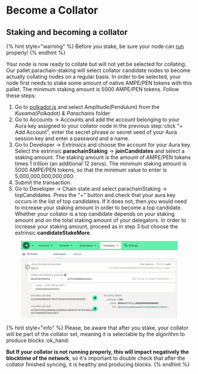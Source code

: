 # Become a Collator

## Staking and becoming a collator

{% hint style="warning" %}
Before you stake, be sure your node can [run](broken-reference) properly!
{% endhint %}

Your node is now ready to collate but will not yet be selected for collating. Our pallet parachain-staking will select collator candidate nodes to become actually collating nodes on a regular basis. In order to be selected, your node first needs to stake some amount of native AMPE/PEN tokens with this pallet. The minimum staking amount is 5000 AMPE/PEN tokens. Follow these steps:

1. Go to [polkadot.js](https://polkadot.js.org/apps) and select Amplitude(Pendulum) from the _Kusama(Polkadot) & Parachains_ folder
2. Go to Accounts -> Accounts and add the account belonging to your Aura key assigned to your collator node in the previous step: click "+ Add Account", enter the secret phrase or secret seed of your Aura session key and enter a password and a name.
3. Go to Developer -> Extrinsics and choose the account for your Aura key. Select the extrinsic **parachainStaking** -> **joinCandidates** and select a staking amount. The staking amount is the amount of AMPE/PEN tokens times 1 trillion (an additional 12 zeros). The minimum staking amount is 5000 AMPE/PEN tokens, so that the minimum value to enter is 5,000,000,000,000,000.
4. Submit the transaction.
5. Go to Developer -> Chain state and select parachainStaking -> topCandidates. Press the "+" button and check that your aura key occurs in the list of top candidates. If it does not, then you would need to increase your staking amount in order to become a top candidate. Whether your collator is a top candidate depends on your staking amount and on the total staking amount of your delegators. In order to increase your staking amount, proceed as in step 3 but choose the extrinsic **candidateStakeMore**.

<figure><img src="../../../.gitbook/assets/Screen Shot 2022-10-20 at 14.06.01.png" alt=""><figcaption></figcaption></figure>

{% hint style="info" %}
Please, be aware that after you stake, your collator will be part of the collator set, meaning it is selectable by the algorithm to produce blocks :ok\_hand:

**But If your collator is not running properly, this will impact negatively the blocktime of the network**, so it's important to double check that after the collator finished syncing, it is healthy and producing blocks.
{% endhint %}
